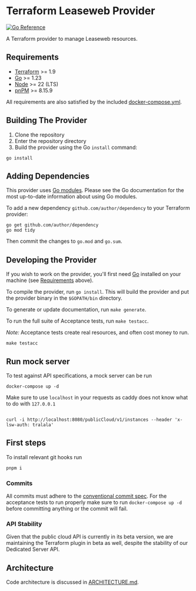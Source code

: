 # Terraform Leaseweb Provider

[![Go Reference](https://pkg.go.dev/badge/github.com/leaseweb/terraform-provider-leaseweb.svg)](https://pkg.go.dev/github.com/leaseweb/terraform-provider-leaseweb)

A Terraform provider to manage Leaseweb resources.

## Requirements

- [Terraform](https://developer.hashicorp.com/terraform/downloads) >= 1.9
- [Go](https://golang.org/doc/install) >= 1.23
- [Node](https://nodejs.org) >= 22 (LTS)
- [pnPM](https://pnpm.io/) >= 8.15.9

All requirements are also satisfied by the included [docker-compose.yml](docker-compose.yml).

## Building The Provider

1. Clone the repository
2. Enter the repository directory
3. Build the provider using the Go `install` command:

```shell
go install
```

## Adding Dependencies

This provider uses [Go modules](https://github.com/golang/go/wiki/Modules).
Please see the Go documentation for the most up-to-date information about using Go modules.

To add a new dependency `github.com/author/dependency` to your Terraform provider:

```shell
go get github.com/author/dependency
go mod tidy
```

Then commit the changes to `go.mod` and `go.sum`.

## Developing the Provider

If you wish to work on the provider, you'll first need [Go](http://www.golang.org) installed on your machine (see [Requirements](#requirements) above).

To compile the provider, run `go install`. This will build the provider and put the provider binary in the `$GOPATH/bin` directory.

To generate or update documentation, run `make generate`.

To run the full suite of Acceptance tests, run `make testacc`.

_Note:_ Acceptance tests create real resources, and often cost money to run.

```shell
make testacc
```

## Run mock server

To test against API specifications, a mock server can be run

```shell
docker-compose up -d
```

Make sure to use `localhost` in your requests as caddy does not know what to do with `127.0.0.1`

```shell

curl -i http://localhost:8080/publicCloud/v1/instances --header 'x-lsw-auth: tralala'
```

## First steps

To install relevant git hooks run

```bash
pnpm i
```

### Commits

All commits must adhere to the [conventional commit spec](https://www.conventionalcommits.org/en/v1.0.0/).
For the acceptance tests to run properly make sure to run ```docker-compose up -d```
before committing anything or the commit will fail.

### API Stability

Given that the public cloud API is currently in its beta version, we are maintaining the Terraform plugin in beta as well, despite the stability of our Dedicated Server API.

## Architecture

Code architecture is discussed in [ARCHITECTURE.md](ARCHITECTURE.md).
